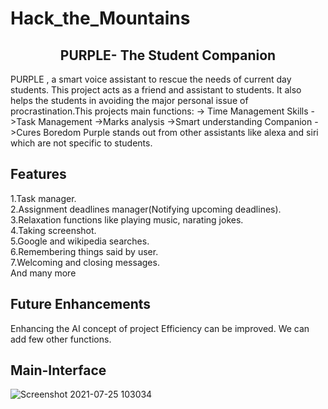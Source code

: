 # Hack_the_Mountains
<h2 align="center">PURPLE- The Student Companion</h2>
 
PURPLE , a smart voice assistant to rescue the needs of current day students. This project acts as a friend and assistant to students. It also helps the students in avoiding the major personal issue of procrastination.This projects main functions: 
-> Time Management Skills
->Task Management 
->Marks analysis
->Smart understanding Companion
->Cures Boredom
Purple stands out from other assistants like alexa and siri which are not specific to students. 

## Features
1.Task manager.<br />
2.Assignment deadlines manager(Notifying upcoming deadlines).<br />
3.Relaxation functions like playing music, narating jokes.<br />
4.Taking  screenshot.<br />
5.Google and wikipedia searches.<br />
6.Remembering things said by user.<br />
7.Welcoming and closing messages.<br />
And many more

## Future Enhancements
Enhancing the AI concept of project
Efficiency can be improved.
We can add few other functions.


## Main-Interface
![Screenshot 2021-07-25 103034](https://user-images.githubusercontent.com/68593617/126888295-f6d0777c-f53d-4478-9972-ff031d48b4d6.png)
